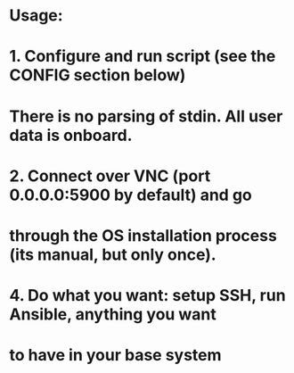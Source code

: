 
# Usage:
#   1. Configure and run script (see the CONFIG section below)
#      There is no parsing of stdin. All user data is onboard.
#   2. Connect over VNC (port 0.0.0.0:5900 by default) and go
#      through the OS installation process (its manual, but only once).
#   4. Do what you want: setup SSH, run Ansible, anything you want
#      to have in your base system
#   5. Use new-from-base-image.sh to create new VMs
#      utilizing your newly created base image.


# Usage:
#   1. Create a base image using build-image.sh if you haven't already done so.
#      There is no parsing of stdin. All user data is onboard.
#   2. Configure the script below to your use case.
#   3. Run up.sh in the newly-created directory for your VM to spin it up.


Create a base image using the 

`./base-image-builder.sh configs/debian-10.7.0-base.config`


Connecting to a VM over SPICE

`remote-viewer spice://192.168.x.y?port=5930`
